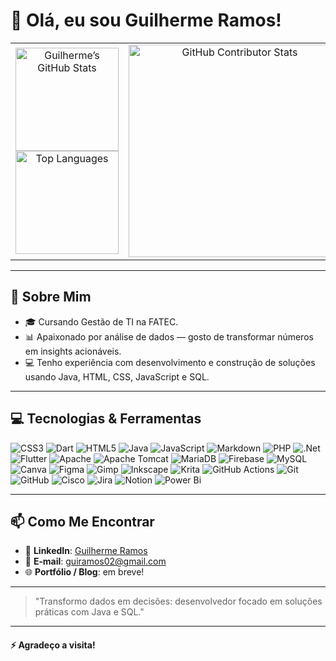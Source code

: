 # 👋 Olá, eu sou Guilherme Ramos!

<div align="center">

  <table>
    <tr>
      <!-- Coluna Esquerda: Perfil e Linguagens -->
      <td align="center">
        <a href="https://github.com/EachGuilherme">
          <img 
            src="https://github-readme-stats.vercel.app/api?username=EachGuilherme&theme=dark&hide_border=false&include_all_commits=false&count_private=false" 
            alt="Guilherme’s GitHub Stats" 
            height="165"
          />
        </a>
        <br>
        <a href="https://github.com/EachGuilherme">
          <img 
            src="https://github-readme-stats.vercel.app/api/top-langs/?username=EachGuilherme&layout=compact&theme=dark&hide_border=false&include_all_commits=false&count_private=false" 
            alt="Top Languages" 
            height="165"
          />
        </a>
      </td>
      <!-- Coluna Direita: Espaço reservado para contribuições (opcional) -->
      <td align="center">
        <a href="https://github.com/EachGuilherme">
          <img 
            src="https://github-contributor-stats.vercel.app/api?username=EachGuilherme&limit=5&theme=dark&combine_all_yearly_contributions=true" 
            alt="GitHub Contributor Stats" 
            height="340"
          />
        </a>
      </td>
    </tr>
  </table>

</div>

---

## 🔭 Sobre Mim

- 🎓 Cursando Gestão de TI na FATEC.
- 📊 Apaixonado por análise de dados — gosto de transformar números em insights acionáveis.
- 💻 Tenho experiência com desenvolvimento e construção de soluções usando Java, HTML, CSS, JavaScript e SQL.  


---

## 💻 Tecnologias & Ferramentas

![CSS3](https://img.shields.io/badge/css3-%231572B6.svg?style=for-the-badge&logo=css3&logoColor=white) ![Dart](https://img.shields.io/badge/dart-%230175C2.svg?style=for-the-badge&logo=dart&logoColor=white) ![HTML5](https://img.shields.io/badge/html5-%23E34F26.svg?style=for-the-badge&logo=html5&logoColor=white) ![Java](https://img.shields.io/badge/java-%23ED8B00.svg?style=for-the-badge&logo=openjdk&logoColor=white) ![JavaScript](https://img.shields.io/badge/javascript-%23323330.svg?style=for-the-badge&logo=javascript&logoColor=%23F7DF1E) ![Markdown](https://img.shields.io/badge/markdown-%23000000.svg?style=for-the-badge&logo=markdown&logoColor=white) ![PHP](https://img.shields.io/badge/php-%23777BB4.svg?style=for-the-badge&logo=php&logoColor=white) ![.Net](https://img.shields.io/badge/.NET-5C2D91?style=for-the-badge&logo=.net&logoColor=white) ![Flutter](https://img.shields.io/badge/Flutter-%2302569B.svg?style=for-the-badge&logo=Flutter&logoColor=white) ![Apache](https://img.shields.io/badge/apache-%23D42029.svg?style=for-the-badge&logo=apache&logoColor=white) ![Apache Tomcat](https://img.shields.io/badge/apache%20tomcat-%23F8DC75.svg?style=for-the-badge&logo=apache-tomcat&logoColor=black) ![MariaDB](https://img.shields.io/badge/MariaDB-003545?style=for-the-badge&logo=mariadb&logoColor=white) ![Firebase](https://img.shields.io/badge/firebase-a08021?style=for-the-badge&logo=firebase&logoColor=ffcd34) ![MySQL](https://img.shields.io/badge/mysql-4479A1.svg?style=for-the-badge&logo=mysql&logoColor=white) ![Canva](https://img.shields.io/badge/Canva-%2300C4CC.svg?style=for-the-badge&logo=Canva&logoColor=white) ![Figma](https://img.shields.io/badge/figma-%23F24E1E.svg?style=for-the-badge&logo=figma&logoColor=white) ![Gimp](https://img.shields.io/badge/Gimp-657D8B?style=for-the-badge&logo=gimp&logoColor=FFFFFF) ![Inkscape](https://img.shields.io/badge/Inkscape-e0e0e0?style=for-the-badge&logo=inkscape&logoColor=080A13) ![Krita](https://img.shields.io/badge/Krita-203759?style=for-the-badge&logo=krita&logoColor=EEF37B) ![GitHub Actions](https://img.shields.io/badge/github%20actions-%232671E5.svg?style=for-the-badge&logo=githubactions&logoColor=white) ![Git](https://img.shields.io/badge/git-%23F05033.svg?style=for-the-badge&logo=git&logoColor=white) ![GitHub](https://img.shields.io/badge/github-%23121011.svg?style=for-the-badge&logo=github&logoColor=white) ![Cisco](https://img.shields.io/badge/cisco-%23049fd9.svg?style=for-the-badge&logo=cisco&logoColor=black) ![Jira](https://img.shields.io/badge/jira-%230A0FFF.svg?style=for-the-badge&logo=jira&logoColor=white) ![Notion](https://img.shields.io/badge/Notion-%23000000.svg?style=for-the-badge&logo=notion&logoColor=white) ![Power Bi](https://img.shields.io/badge/power_bi-F2C811?style=for-the-badge&logo=powerbi&logoColor=black)

---

## 📫 Como Me Encontrar

- 💼 **LinkedIn**: [Guilherme Ramos](https://www.linkedin.com/in/guilherme-ramos-71826b295/)  
- 📧 **E‑mail**: guiramos02@gmail.com 
- 🌐 **Portfólio / Blog**: em breve!  

---

> "Transformo dados em decisões: desenvolvedor focado em soluções práticas com Java e SQL." 

---

#### ⚡ Agradeço a visita!

